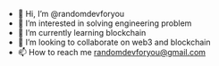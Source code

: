 - 👋 Hi, I’m @randomdevforyou
- 👀 I’m interested in solving engineering problem 
- 🌱 I’m currently learning blockchain
- 💞️ I’m looking to collaborate on web3 and blockchain
- 📫 How to reach me randomdevforyou@gmail.com

<!---
randomdevforyou/randomdevforyou is a ✨ special ✨ repository because its `README.md` (this file) appears on your GitHub profile.
You can click the Preview link to take a look at your changes.
--->
